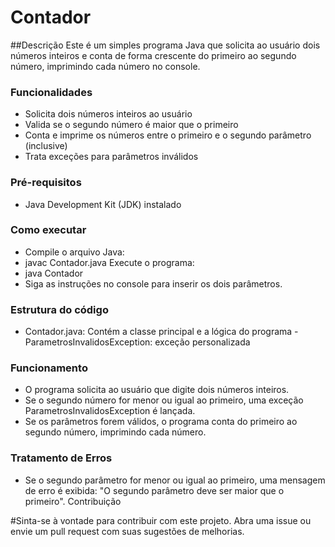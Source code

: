 # Contador
##Descrição
Este é um simples programa Java que solicita ao usuário dois números inteiros e conta de forma crescente do primeiro ao segundo número, imprimindo cada número no console.

### Funcionalidades
- Solicita dois números inteiros ao usuário
- Valida se o segundo número é maior que o primeiro
- Conta e imprime os números entre o primeiro e o segundo parâmetro (inclusive)
- Trata exceções para parâmetros inválidos

### Pré-requisitos
- Java Development Kit (JDK) instalado

### Como executar
- Compile o arquivo Java:
- javac Contador.java
Execute o programa:
- java Contador
- Siga as instruções no console para inserir os dois parâmetros.
  
### Estrutura do código
- Contador.java: Contém a classe principal e a lógica do programa
-ParametrosInvalidosException: exceção personalizada

### Funcionamento
- O programa solicita ao usuário que digite dois números inteiros.
- Se o segundo número for menor ou igual ao primeiro, uma exceção ParametrosInvalidosException é lançada.
- Se os parâmetros forem válidos, o programa conta do primeiro ao segundo número, imprimindo cada número.

### Tratamento de Erros
- Se o segundo parâmetro for menor ou igual ao primeiro, uma mensagem de erro é exibida: "O segundo parâmetro deve ser maior que o primeiro".
Contribuição

#Sinta-se à vontade para contribuir com este projeto. Abra uma issue ou envie um pull request com suas sugestões de melhorias.
